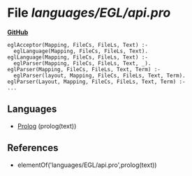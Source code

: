 # File _languages/EGL/api.pro_
**[GitHub](https://github.com/softlang/yas/blob/master/languages/EGL/api.pro)**
```
eglAcceptor(Mapping, FileCs, FileLs, Text) :-
  eglLanguage(Mapping, FileCs, FileLs, Text).
eglLanguage(Mapping, FileCs, FileLs, Text) :-
  eglParser(Mapping, FileCs, FileLs, Text, _).
eglParser(Mapping, FileCs, FileLs, Text, Term) :-
  eglParser(layout, Mapping, FileCs, FileLs, Text, Term).
eglParser(Layout, Mapping, FileCs, FileLs, Text, Term) :-
...
```

## Languages
* [Prolog](../languages/Prolog.md) (prolog(text))

## References
* elementOf('languages/EGL/api.pro',prolog(text))
